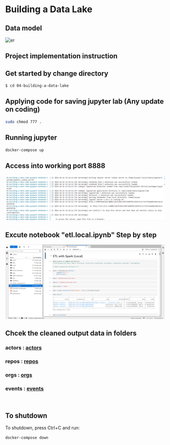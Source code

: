 # Building a Data Lake

## Data model
![er](./Picture%20ref/Screenshot%202022-09-17%20201259.png)
<br>

## Project implementation instruction

## Get started by change directory
```sh
$ cd 04-building-a-data-lake
```

## Applying code for saving jupyter lab (Any update on coding)

```sh
sudo chmod 777 .
```
## Running jupyter 

```sh
docker-compose up
```
## Access into working port 8888
![er](./Picture%20ref/Screenshot%202022-10-14%20233152.png)
<br>

## Excute notebook "etl.local.ipynb" Step by step
![er](./Picture%20ref/Screenshot%202022-10-14%20233502.png)
<br>

## Chcek the cleaned output data in folders

### actors : [actors](https://github.com/pongthanin/swu-ds525/tree/main/04-building-a-data-lake/actors)

### repos : [repos](https://github.com/pongthanin/swu-ds525/tree/main/04-building-a-data-lake/repo)

### orgs : [orgs](https://github.com/pongthanin/swu-ds525/tree/main/04-building-a-data-lake/org)

### events : [events](https://github.com/pongthanin/swu-ds525/tree/main/04-building-a-data-lake/event)
<br>


## To shutdown

To shutdown, press Ctrl+C and run:

```sh
docker-compose down
```